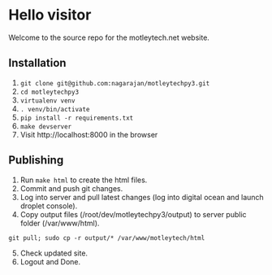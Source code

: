 # Hello visitor
Welcome to the source repo for the motleytech.net website.

## Installation

1. `git clone git@github.com:nagarajan/motleytechpy3.git`
2. `cd motleytechpy3`
3. `virtualenv venv`
4. `. venv/bin/activate`
5. `pip install -r requirements.txt`
6. `make devserver`
7. Visit http://localhost:8000 in the browser


## Publishing
1. Run `make html` to create the html files.
2. Commit and push git changes.
3. Log into server and pull latest changes (log into digital ocean and launch droplet console).
4. Copy output files (/root/dev/motleytechpy3/output) to server public folder (/var/www/html).

`git pull; sudo cp -r output/* /var/www/motleytech/html`

5. Check updated site.
6. Logout and Done.
